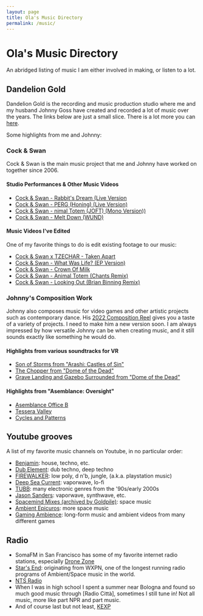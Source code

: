 ```yaml
---
layout: page
title: Ola's Music Directory
permalink: /music/
---
```


# Ola's Music Directory

An abridged listing of music I am either involved in making, or listen to a lot.

## Dandelion Gold

Dandelion Gold is the recording and music production studio where me and my husband Johnny Goss have created and recorded a lot of music over the years.  The links below are just a small slice.  There is a lot more you can [here](https://www.dandeliongold.com/work).

Some highlights from me and Johnny:

### Cock & Swan

Cock & Swan is the main music project that me and Johnny have worked on together since 2006.

#### Studio Performances & Other Music Videos

* [Cock & Swan - Rabbit's Dream (Live Version](https://www.youtube.com/watch?v=G_33Wg-8Kt0)
* [Cock & Swan - PERG (Honing) (Live Version)](https://www.youtube.com/watch?v=v0R178RFlxE)
* [Cock & Swan - nimal Totem (JOFT) (Mono Version))](https://www.youtube.com/watch?v=pXsV4NdwJ2U)
* [Cock & Swan - Melt Down (WUND)](https://www.youtube.com/watch?v=zvtilgCrdug)

#### Music Videos I've Edited

One of my favorite things to do is edit existing footage to our music:

* [Cock & Swan x TZECHAR - Taken Apart](https://www.youtube.com/watch?v=IsJXyzoiReM) 
* [Cock & Swan - What Was Life? (EP Version)](https://www.youtube.com/watch?v=P2gJtfhH_aI)
* [Cock & Swan - Crown Of Milk](https://www.youtube.com/watch?v=bHSuTvUmKsE)
* [Cock & Swan - Animal Totem (Chants Remix)](https://www.youtube.com/watch?v=5_ToiVcV35k)
* [Cock & Swan - Looking Out (Brian Binning Remix)](https://www.youtube.com/watch?v=lvxs80ePzwk)

### Johnny's Composition Work

Johnny also composes music for video games and other artistic projects such as contemporary dance.  His [2022 Composition Reel](https://youtu.be/_x7fZeSbu1E) gives you a taste of a variety of projects.  I need to make him a new version soon.  I am always impressed by how versatile Johnny can be when creating music, and it still sounds exactly like something he would do.

#### Highlights from various soundtracks for VR

* [Son of Storms from "Arashi: Castles of Sin"](https://www.youtube.com/watch?v=c9ex9ubAsfA)
* [The Chopper from "Dome of the Dead"](https://www.youtube.com/watch?v=Ak5rd-0D05Q)
* [Grave Landing and Gazebo Surrounded from "Dome of the Dead"](https://www.youtube.com/watch?v=uJDgXRbKOO0)

#### Highlights from "Asemblance: Oversight"

* [Asemblance Office B](https://www.youtube.com/watch?v=7RJEw85vb04)
* [Tessera Valley](https://www.youtube.com/watch?v=pni5G6rAgVE)
* [Cycles and Patterns](https://www.youtube.com/watch?v=fbmALkR1tL8)


## Youtube grooves

A list of my favorite music channels on Youtube, in no particular order:

* [Benjamin](https://www.youtube.com/@bealabmusic): house, techno, etc.
* [Dub Element](https://www.youtube.com/@DubElementMusic): dub techno, deep techno
* [FIREWALKER](https://www.youtube.com/@firewalker3289): low poly, d n'b, jungle, (a.k.a. playstation music)
* [Deep Sea Current](https://www.youtube.com/@deepseacurrent): vaporwave, lo-fi
* [TUBB](https://www.youtube.com/@TUBBB): many electronic genres from the '90s/early 2000s
* [Jason Sanders](https://www.youtube.com/@JasonSanders): vaporwave, synthwave, etc.
* [Spacemind Mixes (archived by Goldpile)](https://www.youtube.com/playlist?list=PLGJ4AkLwvhjT7CXrV35yVFtqa9hNaI1Ge): space music
* [Ambient Epicuros](https://www.youtube.com/@AmbientEpicuros): more space music
* [Gaming Ambience](https://www.youtube.com/@GamingAmbience): long-form music and ambient videos from many different games

## Radio

* SomaFM in San Francisco has some of my favorite internet radio stations, especially [Drone Zone](https://somafm.com/dronezone/)
* [Star's End](https://www.starsend.org/): originating from WXPN, one of the longest running radio programs of Ambient/Space music in the world.
* [NTS Radio](https://www.nts.live/)
* When I was in high school I spent a summer near Bologna and found so much good music through [Radio Città], sometimes I still tune in!  Not all music, more like part NPR and part music.
* And of course last but not least, [KEXP](https://www.kexp.org/)





